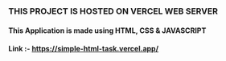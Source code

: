 ### THIS PROJECT IS HOSTED ON VERCEL WEB SERVER 

#### This Application is made using HTML, CSS & JAVASCRIPT

#### Link :- https://simple-html-task.vercel.app/